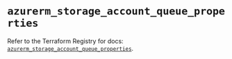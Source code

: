 # `azurerm_storage_account_queue_properties`

Refer to the Terraform Registry for docs: [`azurerm_storage_account_queue_properties`](https://registry.terraform.io/providers/hashicorp/azurerm/4.46.0/docs/resources/storage_account_queue_properties).
